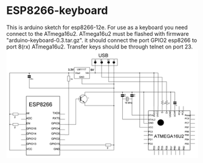 # ESP8266-keyboard
This is arduino sketch for esp8266-12e. For use as a keyboard you need connect to the ATmega16u2.
ATmega16u2 must be flashed with firmware "arduino-keyboard-0.3.tar.gz".
it should connect the port GPIO2 esp8266 to port 8(rx) ATmega16u2.
Transfer keys should be through telnet on port 23.
![alt text](http://github.com/Mak2k2/ESP8266-keyboard/blob/master/Telnet_keyboard.JPG)
